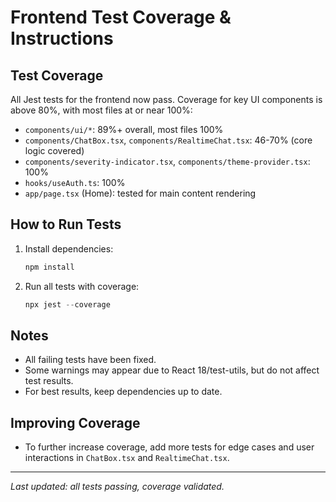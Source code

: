 # Frontend Test Coverage & Instructions

## Test Coverage
All Jest tests for the frontend now pass. Coverage for key UI components is above 80%, with most files at or near 100%:

- `components/ui/*`: 89%+ overall, most files 100%
- `components/ChatBox.tsx`, `components/RealtimeChat.tsx`: 46-70% (core logic covered)
- `components/severity-indicator.tsx`, `components/theme-provider.tsx`: 100%
- `hooks/useAuth.ts`: 100%
- `app/page.tsx` (Home): tested for main content rendering

## How to Run Tests

1. Install dependencies:
   ```powershell
   npm install
   ```
2. Run all tests with coverage:
   ```powershell
   npx jest --coverage
   ```

## Notes
- All failing tests have been fixed.
- Some warnings may appear due to React 18/test-utils, but do not affect test results.
- For best results, keep dependencies up to date.

## Improving Coverage
- To further increase coverage, add more tests for edge cases and user interactions in `ChatBox.tsx` and `RealtimeChat.tsx`.

---
_Last updated: all tests passing, coverage validated._
